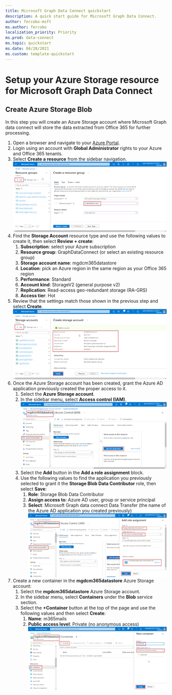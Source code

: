 ```yaml
---
title: Microsoft Graph Data Connect quickstart
description: A quick start guide for Microsoft Graph Data Connect.
author: fercobo-msft
ms.author: fercobo
localization_priority: Priority
ms.prod: data-connect
ms.topic: quickstart
ms.date: 04/28/2021
ms.custom: template-quickstart
---
```


# Setup your Azure Storage resource for Microsoft Graph Data Connect

## Create Azure Storage Blob

In this step you will create an Azure Storage account where Microsoft Graph data connect will store the data extracted from Office 365 for further processing.

1. Open a browser and navigate to your [Azure Portal](https://portal.azure.com/).
2. Login using an account with **Global Administrator** rights to your Azure and Office 365 tenants.
3. Select **Create a resource** from the sidebar navigation.
![Azure-Storage-Create](images/data-connect-azure-storage-create.png)
4. Find the **Storage Account** resource type and use the following values to create it, then select **Review + create**:
    1. **Subscription**: select your Azure subscription
    1. **Resource group**: GraphDataConnect (or select an existing resource group)
    1. **Storage account name**: mgdcm365datastore
    1. **Location**: pick an Azure region in the same region as your Office 365 region
    1. **Performance**: Standard
    1. **Account kind**: StorageV2 (general purpose v2)
    1. **Replication**: Read-access geo-redundant storage (RA-GRS)
    1. **Access tier**: Hot
5. Review that the settings match those shown in the previous step and select **Create**.
![Azure-Storage-Review](images/data-connect-azure-storage-review.png)
6. Once the Azure Storage account has been created, grant the Azure AD application previously created the proper access to it.
    1. Select the **Azure Storage account**.
    2. In the sidebar menu, select **Access control (IAM)**.
    ![Azure-Storage-IAM](images/data-connect-azure-storage-iam.png)
    3. Select the **Add** button in the **Add a role assignment** block.
    4. Use the following values to find the application you previously selected to grant it the **Storage Blob Data Contributor** role, then select **Save**:
        1. **Role**: Storage Blob Data Contributor
        2. **Assign access to**: Azure AD user, group or service principal
        3. **Select**: Microsoft Graph data connect Data Transfer (the name of the Azure AD application you created previously)
        ![Azure-Storage-Role](images/data-connect-azure-storage-role.png)
7. Create a new container in the **mgdcm365datastore** Azure Storage account:
    1. Select the **mgdcm365datastore** Azure Storage account.
    2. In the sidebar menu, select **Containers** under the **Blob** service section.
    3. Select the **+Container** button at the top of the page and use the following values and then select **Create**:
       1. **Name**: m365mails
       2. **Public access level**: Private (no anonymous access)
       ![Azure-Storage-Container](images/data-connect-azure-storage-container.png)
